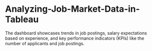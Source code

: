 # Analyzing-Job-Market-Data-in-Tableau
The dashboard showcases trends in job postings, salary expectations based on experience, and key performance indicators (KPIs) like the number of applicants and job postings.
